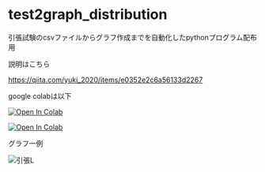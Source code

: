 # test2graph_distribution
引張試験のcsvファイルからグラフ作成までを自動化したpythonプログラム配布用

説明はこちら

https://qiita.com/yuki_2020/items/e0352e2c6a56133d2267

google colabは以下

[![Open In Colab](https://colab.research.google.com/assets/colab-badge.svg)](https://colab.research.google.com/github/yuki-2000/test2graph_distribution/blob/master/【配布】引張試験グラフ作成.ipynb)

[![Open In Colab](https://colab.research.google.com/assets/colab-badge.svg)](https://colab.research.google.com/github/yuki-2000/test2graph_distribution/blob/master/【配布】引張試験グラフ作成_クラスバージョン.ipynb)


グラフ一例

![引張L](https://user-images.githubusercontent.com/88224293/187705670-b961e9aa-f88c-455b-b843-377fe5e62a73.png)
